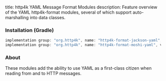 title: http4k YAML Message Format Modules
description: Feature overview of the YAML http4k-format modules, several of which support auto-marshalling into data classes.

### Installation (Gradle)

```groovy
implementation group: "org.http4k", name: "http4k-format-jackson-yaml", version: "4.25.3.0"
implementation group: "org.http4k", name: "http4k-format-moshi-yaml", version: "4.25.3.0"
```

### About
These modules add the ability to use YAML as a first-class citizen when reading from and to HTTP messages. 

[http4k]: https://http4k.org
